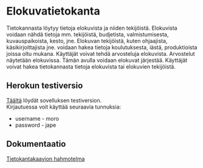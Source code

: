 # Elokuvatietokanta

Tietokannasta löytyy tietoja elokuvista ja niiden tekijöistä. 
Elokuvista voidaan nähdä tietoja mm. tekijöistä, budjetista, valmistumisesta, kuvauspaikoista, kesto, jne.
Elokuvan tekijöistä, kuten ohjaajista, käsikirjoittajista jne. voidaan hakea tietoja koulutuksesta, iästä, produktioista joissa oltu mukana.
Käyttäjät voivat tehdä arvosteluja elokuvista. Arvostelut näytetään elokuvissa. Tämän avulla voidaan elokuvat järjestää.
Käyttäjät voivat hakea tietokannasta tietoja elokuvista tai elokuvien tekijöistä.

## Herokun testiversio
[Täältä](https://tsoha-movierating-demo.herokuapp.com/) löydät sovelluksen testiversion.  
Kirjautuessa voit käyttää seuraavia tunnuksia:  
* username - moro
* password - jape

## Dokumentaatio
[Tietokantakaavion hahmotelma](https://github.com/veliblesku/elokuvatietokanta/blob/master/dokumentaatio/elokuvatdb.png)
